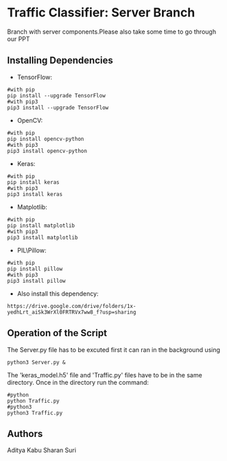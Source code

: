 # Traffic Classifier: Server Branch
Branch with server components.Please also take some time to go through our PPT

## Installing Dependencies

* TensorFlow:
```
#with pip
pip install --upgrade TensorFlow
#with pip3
pip3 install --upgrade TensorFlow
```
* OpenCV:
```
#with pip
pip install opencv-python
#with pip3
pip3 install opencv-python
```
* Keras:
```
#with pip
pip install keras
#with pip3
pip3 install keras
```
* Matplotlib:
```
#with pip
pip install matplotlib
#with pip3
pip3 install matplotlib
```
* PIL\Pillow:
```
#with pip
pip install pillow 
#with pip3
pip3 install pillow
```
* Also install this dependency:
```
https://drive.google.com/drive/folders/1x-yedhLrt_aiSk3WrXl0FRTRVx7ww8_f?usp=sharing
```
## Operation of the Script
The Server.py file has to be excuted first it can ran in the background using
```
python3 Server.py &
```
The 'keras_model.h5' file and 'Traffic.py' files have to be in the same directory. Once in the directory run the command:
```
#python
python Traffic.py
#python3
python3 Traffic.py
```
## Authors

Aditya Kabu 
Sharan Suri
